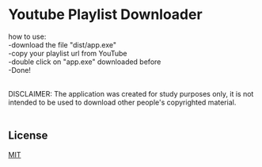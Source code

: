 # Youtube Playlist Downloader

how to use: <br />
-download the file "dist/app.exe"<br />
-copy your playlist url from YouTube <br />
-double click on "app.exe" downloaded before <br />
-Done!<br /><br />

DISCLAIMER: The application was created for study purposes only, it is not intended to be used to download other people's copyrighted material.<br /><br />

## License<br />
[MIT](https://choosealicense.com/licenses/mit/)
